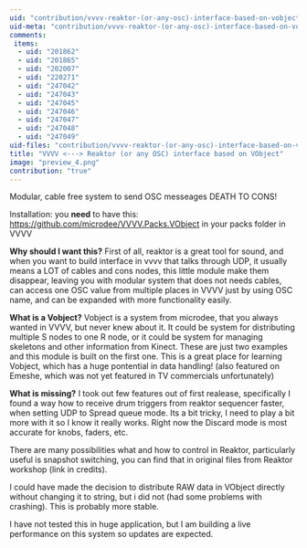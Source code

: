 ```yaml
---
uid: "contribution/vvvv-reaktor-(or-any-osc)-interface-based-on-vobject"
uid-meta: "contribution/vvvv-reaktor-(or-any-osc)-interface-based-on-vobject-meta"
comments: 
 items: 
  - uid: "201862"
  - uid: "201865"
  - uid: "202007"
  - uid: "220271"
  - uid: "247042"
  - uid: "247043"
  - uid: "247045"
  - uid: "247046"
  - uid: "247047"
  - uid: "247048"
  - uid: "247049"
uid-files: "contribution/vvvv-reaktor-(or-any-osc)-interface-based-on-vobject-files"
title: "VVVV <---> Reaktor (or any OSC) interface based on VObject"
image: "preview_4.png"
contribution: "true"
---
```


Modular, cable free system to send OSC messeages
DEATH TO CONS!

Installation:
you **need** to have this:
https://github.com/microdee/VVVV.Packs.VObject
in your packs folder in VVVV

**Why should I want this?**
First of all, reaktor is a great tool for sound, and when you want to build interface in vvvv that talks through UDP, it usually means a LOT of cables and cons nodes, this little module make them disappear, leaving you with modular system that does not needs cables, can access one OSC value from multiple places in VVVV just by using OSC name, and can be expanded with more functionality easily.

**What is a Vobject?**
Vobject is a system from microdee, that you always wanted in VVVV, but never knew about it. It could be system for distributing multiple S nodes to one R node, or it could be system for managing skeletons and other information from Kinect. These are just two examples and this module is built on the first one. This is a great place for learning Vobject, which has a huge pontential in data handling! (also featured on Emeshe, which was not yet featured in TV commercials unfortunately)

**What is missing?**
I took out few features out of first realease, specifically I found a way how to receive drum triggers from reaktor sequencer faster, when setting UDP to Spread queue mode. Its a bit tricky, I need to play a bit more with it so I know it really works. Right now the Discard mode is most accurate for knobs, faders, etc.

There are many possibilities what and how to control in Reaktor, particularly useful is snapshot switching, you can find that in original files from Reaktor workshop (link in credits). 

I could have made the decision to distribute RAW data in VObject directly without changing it to string, but i did not (had some problems with crashing). This is probably more stable.

I have not tested this in huge application, but I am building a live performance on this system so updates are expected.